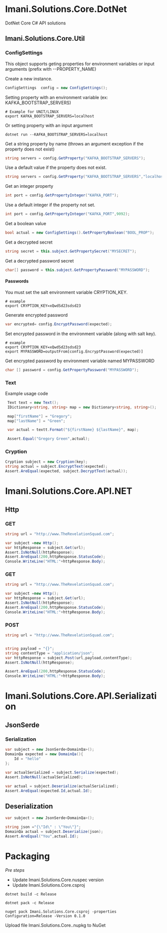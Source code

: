 # Imani.Solutions.Core.DotNet

DotNet Core C# API solutions

## Imani.Solutions.Core.Util

### ConfigSettings

This object supports geting properties for environment
variables or input arguments (prefix with --PROPERTY_NAME)


Create a new instance.

```c#
ConfigSettings  config = new ConfigSettings();
```

Setting property with an environment variable (ex: KAFKA_BOOTSTRAP_SERVERS)

```shell
# Example for UNIT/LINUX
export KAFKA_BOOTSTRAP_SERVERS=localhost
```
Or setting property with an input argument

```shell
dotnet run --KAFKA_BOOTSTRAP_SERVERS=localhost
```

Get a string property by name (throws an argument exception if the property does not exist)

```c#
string servers = config.GetProperty("KAFKA_BOOTSTRAP_SERVERS");
```


Use a default value if the property does not exist.

```c#
string servers = config.GetProperty("KAFKA_BOOTSTRAP_SERVERS","localhost");
```

Get an integer property

```c#
int port = config.GetPropertyInteger("KAFKA_PORT");
```

Use a default integer if the property not set.

```c#
int port = config.GetPropertyInteger("KAFKA_PORT",9092);
```

Get a boolean value

```c#
bool actual = new ConfigSettings().GetPropertyBoolean("BOOL_PROP");
```

Get a decrypted secret

```c#
string secret = this.subject.GetPropertySecret("MYSECRET");
```

Get a decrypted password secret
```c#
char[] password = this.subject.GetPropertyPassword("MYPASSWORD");
```

#### Passwords

You must set the salt environment variable CRYPTION_KEY.

```shell script
# example
export CRYPTION_KEY=xQwdSd23sdsd23
```
Generate encrypted password
```c#
var encrypted= config.EncryptPassword(expected);
```

Set encrypted password in the environment variable
(along with salt key).

```shell script
# example
export CRYPTION_KEY=xQwdSd23sdsd23
export MYPASSWORD=outputFrom[config.EncryptPassword(expected)]
```

Get encrypted password by environment variable named MYPASSWORD
```c#
char [] password = config.GetPropertyPassword("MYPASSWORD");
```


### Text

Example usage code

```c#
 Text text = new Text();
 IDictionary<string, string> map = new Dictionary<string, string>();

 map["firstName"] = "Gregory";
 map["lastName"] = "Green";

 var actual = textt.Format("${firstName} ${lastName}", map);

 Assert.Equal("Gregory Green",actual);
```

### Cryption

```c#
Cryption subject = new Cryption(key);
string actual = subject.EncryptText(expected);
Assert.AreEqual(expected, subject.DecryptText(actual));
```

# Imani.Solutions.Core.API.NET

## Http


### GET

```c#
string url = "http://www.TheRevelationSquad.com";

var subject =new Http();
var httpResponse = subject.Get(url);
Assert.IsNotNull(httpResponse);
Assert.AreEqual(200,httpResponse.StatusCode);
Console.WriteLine("HTML:"+httpResponse.Body);
```

### GET

```c#
string url = "http://www.TheRevelationSquad.com";

var subject =new Http();
var httpResponse = subject.Get(url);
Assert.IsNotNull(httpResponse);
Assert.AreEqual(200,httpResponse.StatusCode);
Console.WriteLine("HTML:"+httpResponse.Body);
```

### POST

```c#
string url = "http://www.TheRevelationSquad.com";


string payload = "{}";
string contentType = "application/json";
var httpResponse = subject.Post(url,payload,contentType);
Assert.IsNotNull(httpResponse);

Assert.AreEqual(200,httpResponse.StatusCode);
Console.WriteLine("HTML:"+httpResponse.Body);
```

# Imani.Solutions.Core.API.Serialization

## JsonSerde

### Serialization

```c#
var subject = new JsonSerde<DomainQa>();
DomainQa expected = new DomainQa(){
    Id = "hello"
};
           
var actualSerialized = subject.Serialize(expected);
Assert.IsNotNull(actualSerialized);

var actual = subject.Deserialize(actualSerialized);
Assert.AreEqual(expected.Id,actual.Id);
```

## Deserialization

```c#
var subject = new JsonSerde<DomainQa>();
 
string json ="{\"Id\" : \"You\"}";
DomainQa actual = subject.Deserialize(json);
Assert.AreEqual("You",actual.Id);

```


# Packaging

*Pre steps*

- Update Imani.Solutions.Core.nuspec version
- Update Imani.Solutions.Core.csproj



```shell script
dotnet build -c Release
```

```shell script
dotnet pack -c Release
```

```shell script
nuget pack Imani.Solutions.Core.csproj -properties Configuration=Release -Version 0.1.0
```

Upload file  Imani.Solutions.Core.<version>.nupkg to NuGet
